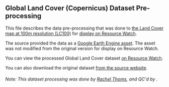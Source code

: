 ## Global Land Cover (Copernicus) Dataset Pre-processing
This file describes the data pre-processing that was done to [the Land Cover map at 100m resolution (LC100)](https://land.copernicus.eu/global/products/lc) for [display on Resource Watch](https://resourcewatch.org/data/explore/b2f00f99-46ed-43e6-a7a1-a5809d9369d4).

The source provided the data as a [Google Earth Engine asset](https://developers.google.com/earth-engine/datasets/catalog/COPERNICUS_Landcover_100m_Proba-V-C3_Global). The asset was not modified from the original version for display on Resource Watch.

You can view the processed Global Land Cover dataset [on Resource Watch](https://resourcewatch.org/data/explore/b2f00f99-46ed-43e6-a7a1-a5809d9369d4).

You can also download the original dataset [from the source website](https://land.copernicus.eu/global/products/lc).

###### Note: This dataset processing was done by [Rachel Thoms](https://www.wri.org/profile/rachel-thoms), and QC'd by []().
